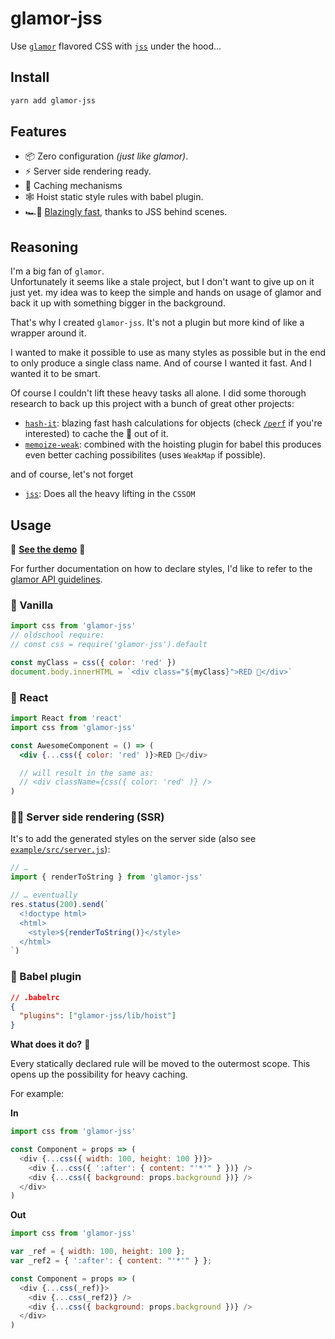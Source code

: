# glamor-jss

Use [`glamor`](https://github.com/threepointone/glamor) flavored CSS with [`jss`](https://github.com/cssinjs/jss) under the hood…

## Install

```sh
yarn add glamor-jss
```

## Features

* 📦 Zero configuration *(just like glamor)*.
* ⚡️ Server side rendering ready.
* 💭 Caching mechanisms
* 🕸 Hoist static style rules with babel plugin.
* 🏎💨 [Blazingly fast](https://github.com/cssinjs/jss/blob/master/docs/performance.md), thanks to JSS behind scenes.

## Reasoning

I'm a big fan of `glamor`.  
Unfortunately it seems like a stale project, but I don't want to give up on it just yet.  my idea was to keep the simple and hands on usage of glamor and back it up with something bigger in the background.

That's why I created `glamor-jss`. It's not a plugin but more kind of like a wrapper around it.

I wanted to make it possible to use as many styles as possible but in the end to only produce a single class name. And of course I wanted it fast. And I wanted it to be smart.

Of course I couldn't lift these heavy tasks all alone. I did some thorough research to back up this project with a bunch of great other projects:

* [`hash-it`](https://github.com/planttheidea/hash-it): blazing fast hash calculations for objects (check [`/perf`](perf/) if you're interested) to cache the 💩 out of it.
* [`memoize-weak`](https://github.com/timkendrick/memoize-weak): combined with the hoisting plugin for babel this produces even better caching possibilites (uses `WeakMap` if possible).

and of course, let's not forget

* [`jss`](https://github.com/cssinjs/jss): Does all the heavy lifting in the `CSSOM`

## Usage

🎊 **[See the demo](https://glamor-jss.now.sh)** 🎉

For further documentation on how to declare styles, I'd like to refer to the [glamor API guidelines](https://github.com/threepointone/glamor/blob/master/docs/api.md).


### 🍨 Vanilla
```js
import css from 'glamor-jss'
// oldschool require:
// const css = require('glamor-jss').default

const myClass = css({ color: 'red' })
document.body.innerHTML = `<div class="${myClass}">RED 🎈</div>`
```

### 🔋 React

```jsx
import React from 'react'
import css from 'glamor-jss'

const AwesomeComponent = () => (
  <div {...css({ color: 'red' )}>RED 🎈</div>

  // will result in the same as:
  // <div className={css({ color: 'red' )} />
)
```

### 💁‍♀️ Server side rendering (SSR)

It's to add the generated styles on the server side (also see [`example/src/server.js`](example/src/server.js)):

```js
// …
import { renderToString } from 'glamor-jss'

// … eventually
res.status(200).send(`
  <!doctype html>
  <html>
    <style>${renderToString()}</style>
  </html>
`)
```

### 🐠 Babel plugin

```json
// .babelrc
{
  "plugins": ["glamor-jss/lib/hoist"]
}
```

**What does it do?** 🤔

Every statically declared rule will be moved to the outermost scope. This opens up the possibility for heavy caching.

For example:

**In**

```js
import css from 'glamor-jss'

const Component = props => (
  <div {...css({ width: 100, height: 100 })}>
    <div {...css({ ':after': { content: "'*'" } })} />
	<div {...css({ background: props.background })} />
  </div>
)
```

**Out**

```js
import css from 'glamor-jss'

var _ref = { width: 100, height: 100 };
var _ref2 = { ':after': { content: "'*'" } };

const Component = props => (
  <div {...css(_ref)}>
    <div {...css(_ref2)} />
	<div {...css({ background: props.background })} />
  </div>
)
```
